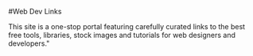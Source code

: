 #Web Dev Links

This site is a one-stop portal featuring carefully curated links to the best free tools, libraries, stock images and tutorials for web designers and developers."
